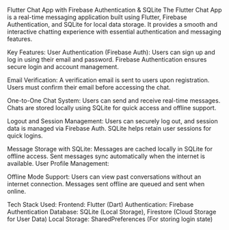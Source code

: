 Flutter Chat App with Firebase Authentication & SQLite
The Flutter Chat App is a real-time messaging application built using Flutter, Firebase Authentication, and SQLite for local data storage. It provides a smooth and interactive chatting experience with essential authentication and messaging features.

Key Features:
User Authentication (Firebase Auth):
Users can sign up and log in using their email and password.
Firebase Authentication ensures secure login and account management.

Email Verification:
A verification email is sent to users upon registration.
Users must confirm their email before accessing the chat.

One-to-One Chat System:
Users can send and receive real-time messages.
Chats are stored locally using SQLite for quick access and offline support.

Logout and Session Management:
Users can securely log out, and session data is managed via Firebase Auth.
SQLite helps retain user sessions for quick logins.

Message Storage with SQLite:
Messages are cached locally in SQLite for offline access.
Sent messages sync automatically when the internet is available.
User Profile Management:

Offline Mode Support:
Users can view past conversations without an internet connection.
Messages sent offline are queued and sent when online.

Tech Stack Used:
Frontend: Flutter (Dart)
Authentication: Firebase Authentication
Database: SQLite (Local Storage), Firestore (Cloud Storage for User Data)
Local Storage: SharedPreferences (For storing login state)








